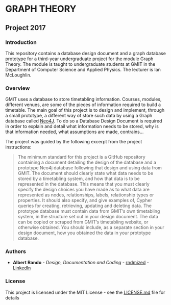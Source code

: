 # GRAPH THEORY
## Project 2017

### Introduction

This repository contains a database design document and a graph database prototype for a third-year undergraduate project for the module Graph Theory. The module is taught to undergraduate students at GMIT in the Department of Computer Science and Applied Physics. The lecturer is Ian McLoughlin.

### Overview

GMIT uses a database to store timetabling information. Courses, modules, different venues, are some of the pieces of information required to build a timetable. The main goal of this project is to design and implement, through a small prototype, a different way of store such data by using a Graph database called [Neo4J](https://neo4j.com/product/). To do so a Database Design Document is required in order to explain and detail what information needs to be stored, why is that information needed, what assumptions are made, contrains...

The project was guided by the following excerpt from the project instructions:
> The minimum standard for this project is a GitHub repository containing
a document detailing the design of the database and a prototype Neo4j
database following that design and using data from GMIT.
The document should clearly state what data needs to be stored by a
timetabling system, and how that data is to be represented in the database.
This means that you must clearly specify the design choices you have made
as to what data are represented as nodes, relationships, labels, relationship
types or properties. It should also specify, and give examples of, Cypher
queries for creating, retrieving, updating and deleting data.
The prototype database must contain data from GMIT’s own timetabling
system, in the structure set out in your design document. The data can be
copied or scraped from GMIT’s timetabling website, or otherwise obtained.
You should include, as a separate section in your design document, how you
obtained the data in your prototype database.

### Authors
* **Albert Rando** - *Design, Documentation and Coding* - [rndmized](https://github.com/rndmized) - [LinkedIn](https://www.linkedin.com/in/albert-rando-612551121/)

### License

This project is licensed under the MIT License - see the [LICENSE.md](LICENSE.md) file for details


